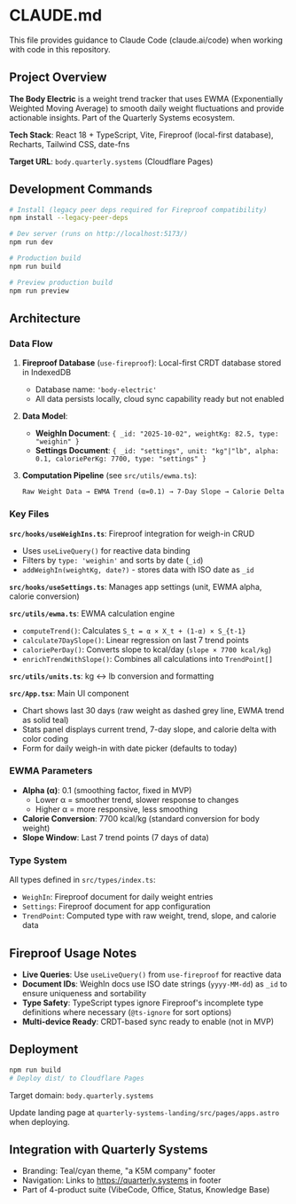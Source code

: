 # CLAUDE.md

This file provides guidance to Claude Code (claude.ai/code) when working with code in this repository.

## Project Overview

**The Body Electric** is a weight trend tracker that uses EWMA (Exponentially Weighted Moving Average) to smooth daily weight fluctuations and provide actionable insights. Part of the Quarterly Systems ecosystem.

**Tech Stack**: React 18 + TypeScript, Vite, Fireproof (local-first database), Recharts, Tailwind CSS, date-fns

**Target URL**: `body.quarterly.systems` (Cloudflare Pages)

## Development Commands

```bash
# Install (legacy peer deps required for Fireproof compatibility)
npm install --legacy-peer-deps

# Dev server (runs on http://localhost:5173/)
npm run dev

# Production build
npm run build

# Preview production build
npm run preview
```

## Architecture

### Data Flow
1. **Fireproof Database** (`use-fireproof`): Local-first CRDT database stored in IndexedDB
   - Database name: `'body-electric'`
   - All data persists locally, cloud sync capability ready but not enabled

2. **Data Model**:
   - **WeighIn Document**: `{ _id: "2025-10-02", weightKg: 82.5, type: "weighin" }`
   - **Settings Document**: `{ _id: "settings", unit: "kg"|"lb", alpha: 0.1, caloriePerKg: 7700, type: "settings" }`

3. **Computation Pipeline** (see `src/utils/ewma.ts`):
   ```
   Raw Weight Data → EWMA Trend (α=0.1) → 7-Day Slope → Calorie Delta
   ```

### Key Files

**`src/hooks/useWeighIns.ts`**: Fireproof integration for weigh-in CRUD
- Uses `useLiveQuery()` for reactive data binding
- Filters by `type: 'weighin'` and sorts by date (`_id`)
- `addWeighIn(weightKg, date?)` - stores data with ISO date as `_id`

**`src/hooks/useSettings.ts`**: Manages app settings (unit, EWMA alpha, calorie conversion)

**`src/utils/ewma.ts`**: EWMA calculation engine
- `computeTrend()`: Calculates `S_t = α × X_t + (1-α) × S_{t-1}`
- `calculate7DaySlope()`: Linear regression on last 7 trend points
- `caloriePerDay()`: Converts slope to kcal/day (`slope × 7700 kcal/kg`)
- `enrichTrendWithSlope()`: Combines all calculations into `TrendPoint[]`

**`src/utils/units.ts`**: kg ↔ lb conversion and formatting

**`src/App.tsx`**: Main UI component
- Chart shows last 30 days (raw weight as dashed grey line, EWMA trend as solid teal)
- Stats panel displays current trend, 7-day slope, and calorie delta with color coding
- Form for daily weigh-in with date picker (defaults to today)

### EWMA Parameters
- **Alpha (α)**: 0.1 (smoothing factor, fixed in MVP)
  - Lower α = smoother trend, slower response to changes
  - Higher α = more responsive, less smoothing
- **Calorie Conversion**: 7700 kcal/kg (standard conversion for body weight)
- **Slope Window**: Last 7 trend points (7 days of data)

### Type System
All types defined in `src/types/index.ts`:
- `WeighIn`: Fireproof document for daily weight entries
- `Settings`: Fireproof document for app configuration
- `TrendPoint`: Computed type with raw weight, trend, slope, and calorie data

## Fireproof Usage Notes

- **Live Queries**: Use `useLiveQuery()` from `use-fireproof` for reactive data
- **Document IDs**: WeighIn docs use ISO date strings (`yyyy-MM-dd`) as `_id` to ensure uniqueness and sortability
- **Type Safety**: TypeScript types ignore Fireproof's incomplete type definitions where necessary (`@ts-ignore` for sort options)
- **Multi-device Ready**: CRDT-based sync ready to enable (not in MVP)

## Deployment

```bash
npm run build
# Deploy dist/ to Cloudflare Pages
```

Target domain: `body.quarterly.systems`

Update landing page at `quarterly-systems-landing/src/pages/apps.astro` when deploying.

## Integration with Quarterly Systems

- Branding: Teal/cyan theme, "a K5M company" footer
- Navigation: Links to https://quarterly.systems in footer
- Part of 4-product suite (VibeCode, Office, Status, Knowledge Base)
